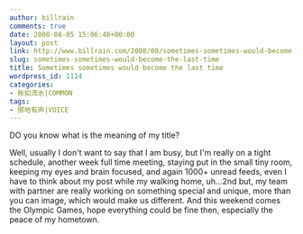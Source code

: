 ```yaml
---
author: billrain
comments: true
date: 2008-08-05 15:06:48+00:00
layout: post
link: http://www.billrain.com/2008/08/sometimes-sometimes-would-become-the-last-time/
slug: sometimes-sometimes-would-become-the-last-time
title: Sometimes sometimes would become the last time
wordpress_id: 1114
categories:
- 帐如流水|COMMON
tags:
- 掷地有声|VOICE
---
```


DO you know what is the meaning of my title?

Well, usually I don't want to say that I am busy, but I'm really on a tight schedule, another week full time meeting, staying put in the small tiny room, keeping my eyes and brain focused, and again 1000+ unread feeds, even I have to think about my post while my walking home, uh...2nd but, my team with partner are really working on something special and unique, more than you can image, which would make us different. And this weekend comes the Olympic Games, hope everything could be fine then, especially the peace of my hometown.
